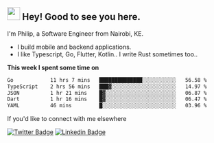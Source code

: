 <h2><img src="https://slackmojis.com/emojis/3643-cool-doge/download" width="30"/> Hey! Good to see you here.</h2>

<p>I'm Philip, a Software Engineer from Nairobi, KE. 

- I build mobile and backend applications.
- I like Typescript, Go, Flutter, Kotlin.. I write Rust sometimes too..</p>

**This week I spent some time on**
<!--START_SECTION:waka-->

```txt
Go            11 hrs 7 mins   ██████████████░░░░░░░░░░░   56.58 %
TypeScript    2 hrs 56 mins   ███▓░░░░░░░░░░░░░░░░░░░░░   14.97 %
JSON          1 hr 21 mins    █▓░░░░░░░░░░░░░░░░░░░░░░░   06.87 %
Dart          1 hr 16 mins    █▓░░░░░░░░░░░░░░░░░░░░░░░   06.47 %
YAML          46 mins         █░░░░░░░░░░░░░░░░░░░░░░░░   03.96 %
```

<!--END_SECTION:waka-->

If you'd like to connect with me elsewhere

[![Twitter Badge](https://img.shields.io/badge/-Twitter-1ca0f1?style=flat-square&labelColor=1ca0f1&logo=twitter&logoColor=white&link=https://twitter.com/_diogorodrigues)](https://twitter.com/kimathiphil)  [![Linkedin Badge](https://img.shields.io/badge/-LinkedIn-blue?style=flat-square&logo=Linkedin&logoColor=white&link=https://www.linkedin.com/in/philip-kimathi-2604a9114/)](https://www.linkedin.com/in/philip-kimathi-2604a9114/)
